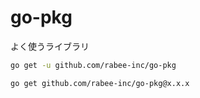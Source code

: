# go-pkg
よく使うライブラリ

```bash
go get -u github.com/rabee-inc/go-pkg
```
```bash
go get github.com/rabee-inc/go-pkg@x.x.x
```
